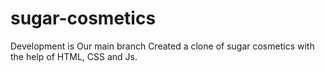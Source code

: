 # sugar-cosmetics
Development is Our main branch
Created a clone of sugar cosmetics with the help of HTML, CSS and Js.

